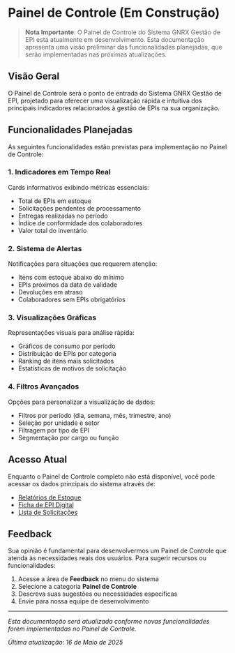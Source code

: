 # Painel de Controle (Em Construção)

> **Nota Importante**: O Painel de Controle do Sistema GNRX Gestão de EPI está atualmente em desenvolvimento. Esta documentação apresenta uma visão preliminar das funcionalidades planejadas, que serão implementadas nas próximas atualizações.

## Visão Geral

O Painel de Controle será o ponto de entrada do Sistema GNRX Gestão de EPI, projetado para oferecer uma visualização rápida e intuitiva dos principais indicadores relacionados à gestão de EPIs na sua organização.

<!-- ![Conceito do Painel de Controle](../assets/images/dashboard-conceito.png) -->

## Funcionalidades Planejadas

As seguintes funcionalidades estão previstas para implementação no Painel de Controle:

### 1. Indicadores em Tempo Real

Cards informativos exibindo métricas essenciais:
- Total de EPIs em estoque
- Solicitações pendentes de processamento
- Entregas realizadas no período
- Índice de conformidade dos colaboradores
- Valor total do inventário

### 2. Sistema de Alertas

Notificações para situações que requerem atenção:
- Itens com estoque abaixo do mínimo
- EPIs próximos da data de validade
- Devoluções em atraso
- Colaboradores sem EPIs obrigatórios

### 3. Visualizações Gráficas

Representações visuais para análise rápida:
- Gráficos de consumo por período
- Distribuição de EPIs por categoria
- Ranking de itens mais solicitados
- Estatísticas de motivos de solicitação

### 4. Filtros Avançados

Opções para personalizar a visualização de dados:
- Filtros por período (dia, semana, mês, trimestre, ano)
- Seleção por unidade e setor
- Filtragem por tipo de EPI
- Segmentação por cargo ou função

## Acesso Atual

Enquanto o Painel de Controle completo não está disponível, você pode acessar os dados principais do sistema através de:

- [Relatórios de Estoque](../gestao-estoque/relatorios/README.md)
- [Ficha de EPI Digital](../ficha-epi-digital/README.md)
- [Lista de Solicitações](../solicitacoes/README.md)

## Feedback

Sua opinião é fundamental para desenvolvermos um Painel de Controle que atenda às necessidades reais dos usuários. Para sugerir recursos ou funcionalidades:

1. Acesse a área de **Feedback** no menu do sistema
2. Selecione a categoria **Painel de Controle**
3. Descreva suas sugestões ou necessidades específicas
4. Envie para nossa equipe de desenvolvimento

---

*Esta documentação será atualizada conforme novas funcionalidades forem implementadas no Painel de Controle.*

*Última atualização: 16 de Maio de 2025*
